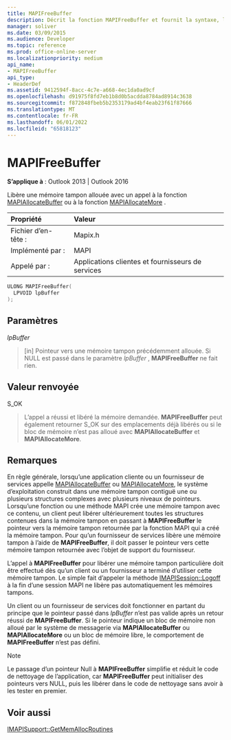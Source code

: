 ```yaml
---
title: MAPIFreeBuffer
description: Décrit la fonction MAPIFreeBuffer et fournit la syntaxe, les paramètres, la valeur de retour et des remarques supplémentaires.
manager: soliver
ms.date: 03/09/2015
ms.audience: Developer
ms.topic: reference
ms.prod: office-online-server
ms.localizationpriority: medium
api_name:
- MAPIFreeBuffer
api_type:
- HeaderDef
ms.assetid: 9412594f-8acc-4c7e-a668-4ec1da0ad9cf
ms.openlocfilehash: d91975f8fd7eb1b8d0b5acdda8784ad8914c3638
ms.sourcegitcommit: f872848fbeb5b2353179ad4bf4eab23f61f87666
ms.translationtype: MT
ms.contentlocale: fr-FR
ms.lasthandoff: 06/01/2022
ms.locfileid: "65818123"
---
```

# <a name="mapifreebuffer"></a>MAPIFreeBuffer

  
  
**S’applique à** : Outlook 2013 | Outlook 2016 
  
Libère une mémoire tampon allouée avec un appel à la fonction [MAPIAllocateBuffer](mapiallocatebuffer.md) ou à la fonction [MAPIAllocateMore](mapiallocatemore.md) . 
  
|Propriété |Valeur |
|:-----|:-----|
|Fichier d’en-tête :  <br/> |Mapix.h  <br/> |
|Implémenté par :  <br/> |MAPI  <br/> |
|Appelé par :  <br/> |Applications clientes et fournisseurs de services  <br/> |
   
```cpp
ULONG MAPIFreeBuffer(
  LPVOID lpBuffer
);
```

## <a name="parameters"></a>Paramètres

 _lpBuffer_
  
> [in] Pointeur vers une mémoire tampon précédemment allouée. Si NULL est passé dans le paramètre _lpBuffer_ , **MAPIFreeBuffer** ne fait rien. 
    
## <a name="return-value"></a>Valeur renvoyée

S_OK 
  
> L’appel a réussi et libéré la mémoire demandée. **MAPIFreeBuffer** peut également retourner S_OK sur des emplacements déjà libérés ou si le bloc de mémoire n’est pas alloué avec **MAPIAllocateBuffer** et **MAPIAllocateMore**.
    
## <a name="remarks"></a>Remarques

En règle générale, lorsqu’une application cliente ou un fournisseur de services appelle [MAPIAllocateBuffer](mapiallocatebuffer.md) ou [MAPIAllocateMore](mapiallocatemore.md), le système d’exploitation construit dans une mémoire tampon contiguë une ou plusieurs structures complexes avec plusieurs niveaux de pointeurs. Lorsqu’une fonction ou une méthode MAPI crée une mémoire tampon avec ce contenu, un client peut libérer ultérieurement toutes les structures contenues dans la mémoire tampon en passant à **MAPIFreeBuffer** le pointeur vers la mémoire tampon retournée par la fonction MAPI qui a créé la mémoire tampon. Pour qu’un fournisseur de services libère une mémoire tampon à l’aide de **MAPIFreeBuffer**, il doit passer le pointeur vers cette mémoire tampon retournée avec l’objet de support du fournisseur. 
  
L’appel à **MAPIFreeBuffer** pour libérer une mémoire tampon particulière doit être effectué dès qu’un client ou un fournisseur a terminé d’utiliser cette mémoire tampon. Le simple fait d’appeler la méthode [IMAPISession::Logoff](imapisession-logoff.md) à la fin d’une session MAPI ne libère pas automatiquement les mémoires tampons. 
  
Un client ou un fournisseur de services doit fonctionner en partant du principe que le pointeur passé dans  _lpBuffer_ n’est pas valide après un retour réussi de **MAPIFreeBuffer**. Si le pointeur indique un bloc de mémoire non alloué par le système de messagerie via **MAPIAllocateBuffer** ou **MAPIAllocateMore** ou un bloc de mémoire libre, le comportement de **MAPIFreeBuffer** n’est pas défini. 
  
> [!NOTE]
> Le passage d’un pointeur Null à **MAPIFreeBuffer** simplifie et réduit le code de nettoyage de l’application, car **MAPIFreeBuffer** peut initialiser des pointeurs vers NULL, puis les libérer dans le code de nettoyage sans avoir à les tester en premier. 
  
## <a name="see-also"></a>Voir aussi



[IMAPISupport::GetMemAllocRoutines](imapisupport-getmemallocroutines.md)

